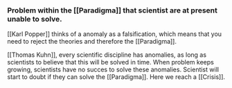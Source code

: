 ### Problem within the [[Paradigma]] that scientist are at present unable to solve.

[[Karl Popper]] thinks of a anomaly as a falsification, which means that you need to reject the theories and therefore the [[Paradigma]].

[[Thomas Kuhn]], every scientific discipline has anomalies, as long as scientists to believe that this will be solved in time. When problem keeps growing, scientists have no succes to solve these anomalies. Scientist will start to doubt if they can solve the [[Paradigma]]. Here we reach a [[Crisis]].
